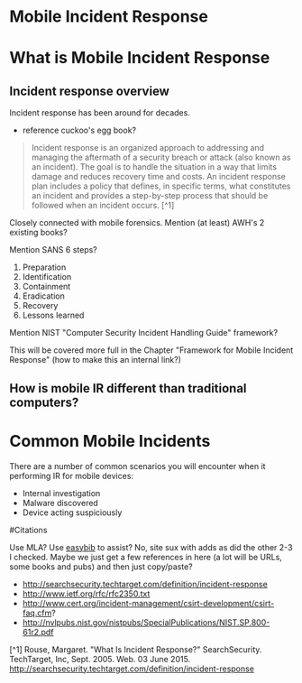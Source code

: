 # Mobile Incident Response

# What is Mobile Incident Response

## Incident response overview
Incident response has been around for decades.

- reference cuckoo's egg book?

>Incident response is an organized approach to addressing and managing the aftermath of a security breach or attack (also known as an incident). The goal is to handle the situation in a way that limits damage and reduces recovery time and costs. An incident response plan includes a policy that defines, in specific terms, what constitutes an incident and provides a step-by-step process that should be followed when an incident occurs. [^1] 

Closely connected with mobile forensics. Mention (at least) AWH's 2 existing books?

Mention SANS 6 steps?

1. Preparation
2. Identification
3. Containment
4. Eradication
5. Recovery
6. Lessons learned

Mention NIST "Computer Security Incident Handling Guide" framework?

This will be covered more full in the Chapter "Framework for Mobile Incident Response" (how to make this an internal link?)

## How is mobile IR different than traditional computers?

# Common Mobile Incidents
There are a number of common scenarios you will encounter when it performing IR for mobile devices:

* Internal investigation
* Malware discovered
* Device acting suspiciously

#Citations

Use MLA? Use [easybib](http://www.easybib.com/reference/guide/mla/website) to assist? No, site sux with adds as did the other 2-3 I checked. Maybe we just get a few references in here (a lot will be URLs, some books and pubs) and then just copy/paste?


- http://searchsecurity.techtarget.com/definition/incident-response
- http://www.ietf.org/rfc/rfc2350.txt
- http://www.cert.org/incident-management/csirt-development/csirt-faq.cfm?
- http://nvlpubs.nist.gov/nistpubs/SpecialPublications/NIST.SP.800-61r2.pdf

[^1] Rouse, Margaret. "What Is Incident Response?" SearchSecurity. TechTarget, Inc, Sept. 2005. Web. 03 June 2015. <http://searchsecurity.techtarget.com/definition/incident-response>